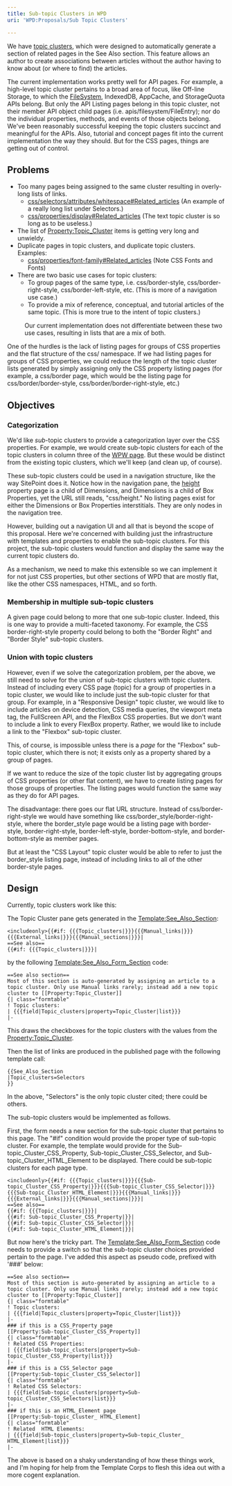 ```yaml
---
title: Sub-topic Clusters in WPD
uri: 'WPD:Proposals/Sub Topic Clusters'

---
```

We have [topic clusters](/WPD:Implementation_Patterns/Templates#Topics.2C_Topic_Clusters.2C_See_Also), which were designed to automatically generate a section of related pages in the See Also section. This feature allows an author to create associations between articles without the author having to know about (or where to find) the articles.

The current implementation works pretty well for API pages. For example, a high-level topic cluster pertains to a broad area of focus, like Off-line Storage, to which the [FileSystem](/apis/filesystem), IndexedDB, AppCache, and StorageQuota APIs belong. But only the API Listing pages belong in this topic cluster, not their member API object child pages (i.e. apis/filesystem/FileEntry); nor do the individual properties, methods, and events of those objects belong. We've been reasonably successful keeping the topic clusters succinct and meaningful for the APIs. Also, tutorial and concept pages fit into the current implementation the way they should. But for the CSS pages, things are getting out of control.

## <span>Problems</span>

-   Too many pages being assigned to the same cluster resulting in overly-long lists of links.
    -   [css/selectors/attributes/whitespace\#Related\_articles](/css/selectors/attributes/whitespace#Related_articles) (An example of a really long list under Selectors.)
    -   [css/properties/display\#Related\_articles](/css/properties/display#Related_articles) (The text topic cluster is so long as to be useless.)
-   The list of [Property:Topic\_Cluster](/Property:Topic_Cluster) items is getting very long and unwieldy.
-   Duplicate pages in topic clusters, and duplicate topic clusters. Examples:
    -   [css/properties/font-family\#Related\_articles](/css/properties/font-family#Related_articles) (Note CSS Fonts and Fonts)
-   There are two basic use cases for topic clusters:
    -   To group pages of the same type, i.e. css/border-style, css/border-right-style, css/border-left-style, etc. (This is more of a navigation use case.)
    -   To provide a mix of reference, conceptual, and tutorial articles of the same topic. (This is more true to the intent of topic clusters.)

<dl>
<dd>
Our current implementation does not differentiate between these two use cases, resulting in lists that are a mix of both.

</dd>
</dl>
One of the hurdles is the lack of listing pages for groups of CSS properties and the flat structure of the css/ namespace. If we had listing pages for groups of CSS properties, we could reduce the length of the topic cluster lists generated by simply assigning only the CSS property listing pages (for example, a css/border page, which would be the listing page for css/border/border-style, css/border/border-right-style, etc.)

## <span>Objectives</span>

### <span>Categorization</span>

We'd like *sub*-topic clusters to provide a categorization layer over the CSS properties. For example, we would create sub-topic clusters for each of the topic clusters in column three of the [WPW page](/Meta:web_platform_wednesday). But these would be distinct from the existing topic clusters, which we'll keep (and clean up, of course).

These sub-topic clusters could be used in a navigation structure, like the way SitePoint does it. Notice how in the navigation pane, the [height](http://reference.sitepoint.com/css/height) property page is a child of Dimensions, and Dimensions is a child of Box Properties, yet the URL still reads, "css/height." No listing pages exist for either the Dimensions or Box Properties interstitials. They are only nodes in the navigation tree.

However, building out a navigation UI and all that is beyond the scope of this proposal. Here we're concerned with building just the infrastructure with templates and properties to enable the sub-topic clusters. For this project, the sub-topic clusters would function and display the same way the current topic clusters do.

As a mechanism, we need to make this extensible so we can implement it for not just CSS properties, but other sections of WPD that are mostly flat, like the other CSS namespaces, HTML, and so forth.

### <span>Membership in multiple sub-topic clusters</span>

A given page could belong to more that one sub-topic cluster. Indeed, this is one way to provide a multi-faceted taxonomy. For example, the CSS border-right-style property could belong to both the "Border Right" and "Border Style" sub-topic clusters.

### <span>Union with topic clusters</span>

However, even if we solve the categorization problem, per the above, we still need to solve for the union of sub-topic clusters with topic clusters. Instead of including every CSS page (topic) for a group of properties in a topic cluster, we would like to include just the sub-topic cluster for that group. For example, in a "Responsive Design" topic cluster, we would like to include articles on device detection, CSS media queries, the viewport meta tag, the FullScreen API, and the FlexBox CSS properties. But we don't want to include a link to every FlexBox property. Rather, we would like to include a link to the "Flexbox" sub-topic cluster.

This, of course, is impossible unless there is a *page* for the "Flexbox" sub-topic cluster, which there is not; it exists only as a property shared by a group of pages.

If we want to reduce the size of the topic cluster list by aggregating groups of CSS properties (or other flat content), we have to create listing pages for those groups of properties. The listing pages would function the same way as they do for API pages.

The disadvantage: there goes our flat URL structure. Instead of css/border-right-style we would have something like css/border\_style/border-right-style, where the border\_style page would be a listing page with border-style, border-right-style, border-left-style, border-bottom-style, and border-bottom-style as member pages.

But at least the "CSS Layout" topic cluster would be able to refer to just the border\_style listing page, instead of including links to all of the other border-style pages.

## <span>Design</span>

Currently, topic clusters work like this:

The Topic Cluster pane gets generated in the [Template:See\_Also\_Section](/Template:See_Also_Section):

    <includeonly>{{#if: {{{Topic_clusters|}}}{{{Manual_links|}}}{{{External_links|}}}{{{Manual_sections|}}}|
    ==See also==
    {{#if: {{{Topic_clusters|}}}|

by the following [Template:See\_Also\_Form\_Section](/Template:See_Also_Form_Section) code:

    ==See also section==
    Most of this section is auto-generated by assigning an article to a topic cluster. Only use Manual links rarely; instead add a new topic cluster to [[Property:Topic_Cluster]]
    {| class="formtable"
    ! Topic clusters:
    | {{{field|Topic_clusters|property=Topic_Cluster|list}}}
    |-

This draws the checkboxes for the topic clusters with the values from the [Property:Topic\_Cluster](/Property:Topic_Cluster).

Then the list of links are produced in the published page with the following template call:

    {{See_Also_Section
    |Topic_clusters=Selectors
    }}

In the above, "Selectors" is the only topic cluster cited; there could be others.

The sub-topic clusters would be implemented as follows.

First, the form needs a new section for the sub-topic cluster that pertains to this page. The "\#if" condition would provide the proper type of sub-topic cluster. For example, the template would provide for the Sub-topic\_Cluster\_CSS\_Property, Sub-topic\_Cluster\_CSS\_Selector, and Sub-topic\_Cluster\_HTML\_Element to be displayed. There could be sub-topic clusters for each page type.

    <includeonly>{{#if: {{{Topic_clusters|}}}{{{Sub-topic_Cluster_CSS_Property|}}}{{{Sub-topic_Cluster_CSS_Selector|}}}{{{Sub-topic_Cluster_HTML_Element|}}}{{{Manual_links|}}}{{{External_links|}}}{{{Manual_sections|}}}|
    ==See also==
    {{#if: {{{Topic_clusters|}}}|
    {{#if: Sub-topic_Cluster_CSS_Property|}}|
    {{#if: Sub-topic_Cluster_CSS_Selector|}}|
    {{#if: Sub-topic_Cluster_HTML_Element|}}|

But now here's the tricky part. The [Template:See\_Also\_Form\_Section](/Template:See_Also_Form_Section) code needs to provide a switch so that the sub-topic cluster choices provided pertain to the page. I've added this aspect as pseudo code, prefixed with '\#\#\#' below:

    ==See also section==
    Most of this section is auto-generated by assigning an article to a topic cluster. Only use Manual links rarely; instead add a new topic cluster to [[Property:Topic_Cluster]]
    {| class="formtable"
    ! Topic clusters:
    | {{{field|Topic_clusters|property=Topic_Cluster|list}}}
    |-
    ### if this is a CSS_Property page
    [[Property:Sub-topic_Cluster_CSS_Property]]
    {| class="formtable"
    ! Related CSS Properties:
    | {{{field|Sub-topic_clusters|property=Sub-topic_Cluster_CSS_Property|list}}}
    |-
    ### if this is a CSS_Selector page
    [[Property:Sub-topic_Cluster_CSS_Selector]]
    {| class="formtable"
    ! Related CSS Selectors:
    | {{{field|Sub-topic_clusters|property=Sub-topic_Cluster_CSS_Selectors|list}}}
    |-
    ### if this is an HTML_Element page
    [[Property:Sub-topic_Cluster_ HTML_Element]
    {| class="formtable"
    ! Related  HTML Elements:
    | {{{field|Sub-topic_clusters|property=Sub-topic_Cluster_ HTML_Element|list}}}
    |-

The above is based on a shaky understanding of how these things work, and I'm hoping for help from the Template Corps to flesh this idea out with a more cogent explanation.